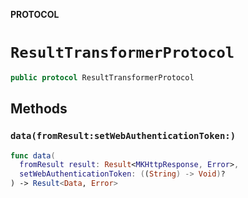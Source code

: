 **PROTOCOL**

# `ResultTransformerProtocol`

```swift
public protocol ResultTransformerProtocol
```

## Methods
### `data(fromResult:setWebAuthenticationToken:)`

```swift
func data(
  fromResult result: Result<MKHttpResponse, Error>,
  setWebAuthenticationToken: ((String) -> Void)?
) -> Result<Data, Error>
```
